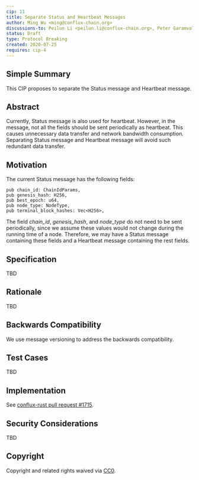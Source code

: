 ```yaml
---
cip: 11
title: Separate Status and Heartbeat Messages
author: Ming Wu <ming@conflux-chain.org>
discussions-to: Peilun Li <peilun.li@conflux-chain.org>, Peter Garamvolgyi <peter@conflux-chain.org>
status: Draft
type: Protocol Breaking
created: 2020-07-25
requires: cip-4
---
```


<!--You can leave these HTML comments in your merged CIP and delete the visible duplicate text guides, they will not appear and may be helpful to refer to if you edit it again. This is the suggested template for new CIPs. Note that a CIP number will be assigned by an editor. When opening a pull request to submit your CIP, please use an abbreviated title in the filename, `CIP-draft_title_abbrev.md`. The title should be 44 characters or less.-->

## Simple Summary
<!--"If you can't explain it simply, you don't understand it well enough." Provide a simplified and layman-accessible explanation of the CIP.-->
This CIP proposes to separate the Status message and Heartbeat message.

## Abstract
<!--A short (~200 word) description of the technical issue being addressed.-->
Currently, Status message is also used for heartbeat. However, in the message, not all the fields should be sent periodically as heartbeat. This causes unnecessary data transfer and network bandwidth consumption. Separating Status message and Heartbeat message will avoid such redundant data transfer.

## Motivation
<!--The motivation is critical for CIPs that want to change the Conflux protocol. It should clearly explain why the existing protocol specification is inadequate to address the problem that the CIP solves. CIP submissions without sufficient motivation may be rejected outright.-->
The current Status message has the following fields:
```
pub chain_id: ChainIdParams,
pub genesis_hash: H256,
pub best_epoch: u64,
pub node_type: NodeType,
pub terminal_block_hashes: Vec<H256>,
```
The field *chain_id*, *genesis_hash*, and *node_type* do not need to be sent periodically, since we assume these values would not change during the running time of a node. Therefore, we may have a Status message containing these fields and a Heartbeat message containing the rest fields.

## Specification
<!--The technical specification should describe the syntax and semantics of any new feature. The specification should be detailed enough to allow competing, interoperable implementations for any of the current Conflux platforms ([conflux-rust](https://github.com/Conflux-Chain/conflux-rust)).-->
TBD

## Rationale
<!--The rationale fleshes out the specification by describing what motivated the design and why particular design decisions were made. It should describe alternate designs that were considered and related work, e.g. how the feature is supported in other languages. The rationale may also provide evidence of consensus within the community, and should discuss important objections or concerns raised during discussion.-->
TBD

## Backwards Compatibility
<!--All CIPs that introduce backwards incompatibilities must include a section describing these incompatibilities and their severity. The CIP must explain how the author proposes to deal with these incompatibilities. CIP submissions without a sufficient backwards compatibility treatise may be rejected outright.-->
We use message versioning to address the backwards compatibility.

## Test Cases
<!--Test cases for an implementation are mandatory for CIPs that are affecting consensus changes. Other CIPs can choose to include links to test cases if applicable.-->
TBD

## Implementation
<!--The implementations must be completed before any CIP is given status "Final", but it need not be completed before the CIP is accepted. While there is merit to the approach of reaching consensus on the specification and rationale before writing code, the principle of "rough consensus and running code" is still useful when it comes to resolving many discussions of API details.-->
See [conflux-rust pull request #1715](https://github.com/Conflux-Chain/conflux-rust/pull/1715).

## Security Considerations
<!--All CIPs must contain a section that discusses the security implications/considerations relevant to the proposed change. Include information that might be important for security discussions, surfaces risks and can be used throughout the life cycle of the proposal. E.g. include security-relevant design decisions, concerns, important discussions, implementation-specific guidance and pitfalls, an outline of threats and risks and how they are being addressed. CIP submissions missing the "Security Considerations" section will be rejected. a CIP cannot proceed to status "Final" without a Security Considerations discussion deemed sufficient by the reviewers.-->
TBD

## Copyright
Copyright and related rights waived via [CC0](https://creativecommons.org/publicdomain/zero/1.0/).
